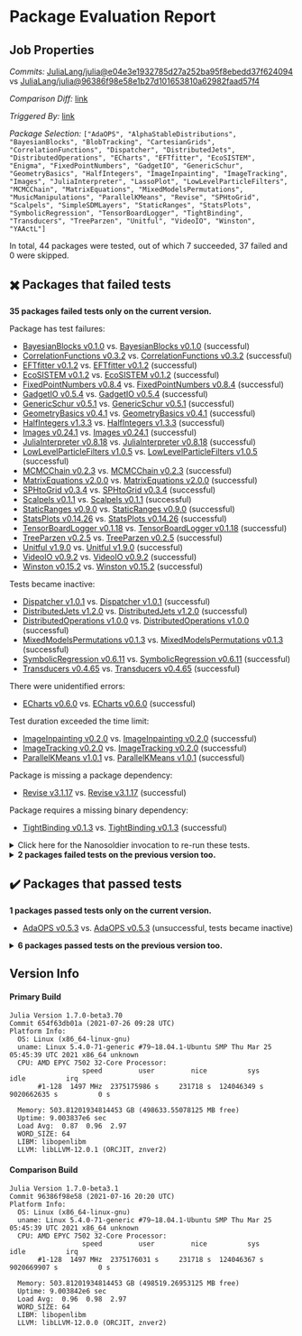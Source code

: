 # Package Evaluation Report

## Job Properties

*Commits:* [JuliaLang/julia@e04e3e1932785d27a252ba95f8ebedd37f624094](https://github.com/JuliaLang/julia/commit/e04e3e1932785d27a252ba95f8ebedd37f624094) vs [JuliaLang/julia@96386f98e58e1b27d101653810a62982faad57f4](https://github.com/JuliaLang/julia/commit/96386f98e58e1b27d101653810a62982faad57f4)

*Comparison Diff:* [link](https://github.com/JuliaLang/julia/compare/96386f98e58e1b27d101653810a62982faad57f4..e04e3e1932785d27a252ba95f8ebedd37f624094)

*Triggered By:* [link](https://github.com/JuliaLang/julia/pull/41499#issuecomment-887036894)

*Package Selection:* `["AdaOPS", "AlphaStableDistributions", "BayesianBlocks", "BlobTracking", "CartesianGrids", "CorrelationFunctions", "Dispatcher", "DistributedJets", "DistributedOperations", "ECharts", "EFTfitter", "EcoSISTEM", "Enigma", "FixedPointNumbers", "GadgetIO", "GenericSchur", "GeometryBasics", "HalfIntegers", "ImageInpainting", "ImageTracking", "Images", "JuliaInterpreter", "LassoPlot", "LowLevelParticleFilters", "MCMCChain", "MatrixEquations", "MixedModelsPermutations", "MusicManipulations", "ParallelKMeans", "Revise", "SPHtoGrid", "Scalpels", "SimpleSDMLayers", "StaticRanges", "StatsPlots", "SymbolicRegression", "TensorBoardLogger", "TightBinding", "Transducers", "TreeParzen", "Unitful", "VideoIO", "Winston", "YAActL"]`

In total, 44 packages were tested, out of which 7 succeeded, 37 failed and 0 were skipped.


## :heavy_multiplication_x: Packages that failed tests

**35 packages failed tests only on the current version.**

Package has test failures:

- [BayesianBlocks v0.1.0](https://s3.amazonaws.com/julialang-reports/nanosoldier/pkgeval/by_hash/e04e3e1_vs_96386f9/BayesianBlocks.1.7.0-beta3-654f63db01a.log) vs. [BayesianBlocks v0.1.0](https://s3.amazonaws.com/julialang-reports/nanosoldier/pkgeval/by_hash/e04e3e1_vs_96386f9/BayesianBlocks.1.7.0-beta3-96386f98e58.log) (successful)
- [CorrelationFunctions v0.3.2](https://s3.amazonaws.com/julialang-reports/nanosoldier/pkgeval/by_hash/e04e3e1_vs_96386f9/CorrelationFunctions.1.7.0-beta3-654f63db01a.log) vs. [CorrelationFunctions v0.3.2](https://s3.amazonaws.com/julialang-reports/nanosoldier/pkgeval/by_hash/e04e3e1_vs_96386f9/CorrelationFunctions.1.7.0-beta3-96386f98e58.log) (successful)
- [EFTfitter v0.1.2](https://s3.amazonaws.com/julialang-reports/nanosoldier/pkgeval/by_hash/e04e3e1_vs_96386f9/EFTfitter.1.7.0-beta3-654f63db01a.log) vs. [EFTfitter v0.1.2](https://s3.amazonaws.com/julialang-reports/nanosoldier/pkgeval/by_hash/e04e3e1_vs_96386f9/EFTfitter.1.7.0-beta3-96386f98e58.log) (successful)
- [EcoSISTEM v0.1.2](https://s3.amazonaws.com/julialang-reports/nanosoldier/pkgeval/by_hash/e04e3e1_vs_96386f9/EcoSISTEM.1.7.0-beta3-654f63db01a.log) vs. [EcoSISTEM v0.1.2](https://s3.amazonaws.com/julialang-reports/nanosoldier/pkgeval/by_hash/e04e3e1_vs_96386f9/EcoSISTEM.1.7.0-beta3-96386f98e58.log) (successful)
- [FixedPointNumbers v0.8.4](https://s3.amazonaws.com/julialang-reports/nanosoldier/pkgeval/by_hash/e04e3e1_vs_96386f9/FixedPointNumbers.1.7.0-beta3-654f63db01a.log) vs. [FixedPointNumbers v0.8.4](https://s3.amazonaws.com/julialang-reports/nanosoldier/pkgeval/by_hash/e04e3e1_vs_96386f9/FixedPointNumbers.1.7.0-beta3-96386f98e58.log) (successful)
- [GadgetIO v0.5.4](https://s3.amazonaws.com/julialang-reports/nanosoldier/pkgeval/by_hash/e04e3e1_vs_96386f9/GadgetIO.1.7.0-beta3-654f63db01a.log) vs. [GadgetIO v0.5.4](https://s3.amazonaws.com/julialang-reports/nanosoldier/pkgeval/by_hash/e04e3e1_vs_96386f9/GadgetIO.1.7.0-beta3-96386f98e58.log) (successful)
- [GenericSchur v0.5.1](https://s3.amazonaws.com/julialang-reports/nanosoldier/pkgeval/by_hash/e04e3e1_vs_96386f9/GenericSchur.1.7.0-beta3-654f63db01a.log) vs. [GenericSchur v0.5.1](https://s3.amazonaws.com/julialang-reports/nanosoldier/pkgeval/by_hash/e04e3e1_vs_96386f9/GenericSchur.1.7.0-beta3-96386f98e58.log) (successful)
- [GeometryBasics v0.4.1](https://s3.amazonaws.com/julialang-reports/nanosoldier/pkgeval/by_hash/e04e3e1_vs_96386f9/GeometryBasics.1.7.0-beta3-654f63db01a.log) vs. [GeometryBasics v0.4.1](https://s3.amazonaws.com/julialang-reports/nanosoldier/pkgeval/by_hash/e04e3e1_vs_96386f9/GeometryBasics.1.7.0-beta3-96386f98e58.log) (successful)
- [HalfIntegers v1.3.3](https://s3.amazonaws.com/julialang-reports/nanosoldier/pkgeval/by_hash/e04e3e1_vs_96386f9/HalfIntegers.1.7.0-beta3-654f63db01a.log) vs. [HalfIntegers v1.3.3](https://s3.amazonaws.com/julialang-reports/nanosoldier/pkgeval/by_hash/e04e3e1_vs_96386f9/HalfIntegers.1.7.0-beta3-96386f98e58.log) (successful)
- [Images v0.24.1](https://s3.amazonaws.com/julialang-reports/nanosoldier/pkgeval/by_hash/e04e3e1_vs_96386f9/Images.1.7.0-beta3-654f63db01a.log) vs. [Images v0.24.1](https://s3.amazonaws.com/julialang-reports/nanosoldier/pkgeval/by_hash/e04e3e1_vs_96386f9/Images.1.7.0-beta3-96386f98e58.log) (successful)
- [JuliaInterpreter v0.8.18](https://s3.amazonaws.com/julialang-reports/nanosoldier/pkgeval/by_hash/e04e3e1_vs_96386f9/JuliaInterpreter.1.7.0-beta3-654f63db01a.log) vs. [JuliaInterpreter v0.8.18](https://s3.amazonaws.com/julialang-reports/nanosoldier/pkgeval/by_hash/e04e3e1_vs_96386f9/JuliaInterpreter.1.7.0-beta3-96386f98e58.log) (successful)
- [LowLevelParticleFilters v1.0.5](https://s3.amazonaws.com/julialang-reports/nanosoldier/pkgeval/by_hash/e04e3e1_vs_96386f9/LowLevelParticleFilters.1.7.0-beta3-654f63db01a.log) vs. [LowLevelParticleFilters v1.0.5](https://s3.amazonaws.com/julialang-reports/nanosoldier/pkgeval/by_hash/e04e3e1_vs_96386f9/LowLevelParticleFilters.1.7.0-beta3-96386f98e58.log) (successful)
- [MCMCChain v0.2.3](https://s3.amazonaws.com/julialang-reports/nanosoldier/pkgeval/by_hash/e04e3e1_vs_96386f9/MCMCChain.1.7.0-beta3-654f63db01a.log) vs. [MCMCChain v0.2.3](https://s3.amazonaws.com/julialang-reports/nanosoldier/pkgeval/by_hash/e04e3e1_vs_96386f9/MCMCChain.1.7.0-beta3-96386f98e58.log) (successful)
- [MatrixEquations v2.0.0](https://s3.amazonaws.com/julialang-reports/nanosoldier/pkgeval/by_hash/e04e3e1_vs_96386f9/MatrixEquations.1.7.0-beta3-654f63db01a.log) vs. [MatrixEquations v2.0.0](https://s3.amazonaws.com/julialang-reports/nanosoldier/pkgeval/by_hash/e04e3e1_vs_96386f9/MatrixEquations.1.7.0-beta3-96386f98e58.log) (successful)
- [SPHtoGrid v0.3.4](https://s3.amazonaws.com/julialang-reports/nanosoldier/pkgeval/by_hash/e04e3e1_vs_96386f9/SPHtoGrid.1.7.0-beta3-654f63db01a.log) vs. [SPHtoGrid v0.3.4](https://s3.amazonaws.com/julialang-reports/nanosoldier/pkgeval/by_hash/e04e3e1_vs_96386f9/SPHtoGrid.1.7.0-beta3-96386f98e58.log) (successful)
- [Scalpels v0.1.1](https://s3.amazonaws.com/julialang-reports/nanosoldier/pkgeval/by_hash/e04e3e1_vs_96386f9/Scalpels.1.7.0-beta3-654f63db01a.log) vs. [Scalpels v0.1.1](https://s3.amazonaws.com/julialang-reports/nanosoldier/pkgeval/by_hash/e04e3e1_vs_96386f9/Scalpels.1.7.0-beta3-96386f98e58.log) (successful)
- [StaticRanges v0.9.0](https://s3.amazonaws.com/julialang-reports/nanosoldier/pkgeval/by_hash/e04e3e1_vs_96386f9/StaticRanges.1.7.0-beta3-654f63db01a.log) vs. [StaticRanges v0.9.0](https://s3.amazonaws.com/julialang-reports/nanosoldier/pkgeval/by_hash/e04e3e1_vs_96386f9/StaticRanges.1.7.0-beta3-96386f98e58.log) (successful)
- [StatsPlots v0.14.26](https://s3.amazonaws.com/julialang-reports/nanosoldier/pkgeval/by_hash/e04e3e1_vs_96386f9/StatsPlots.1.7.0-beta3-654f63db01a.log) vs. [StatsPlots v0.14.26](https://s3.amazonaws.com/julialang-reports/nanosoldier/pkgeval/by_hash/e04e3e1_vs_96386f9/StatsPlots.1.7.0-beta3-96386f98e58.log) (successful)
- [TensorBoardLogger v0.1.18](https://s3.amazonaws.com/julialang-reports/nanosoldier/pkgeval/by_hash/e04e3e1_vs_96386f9/TensorBoardLogger.1.7.0-beta3-654f63db01a.log) vs. [TensorBoardLogger v0.1.18](https://s3.amazonaws.com/julialang-reports/nanosoldier/pkgeval/by_hash/e04e3e1_vs_96386f9/TensorBoardLogger.1.7.0-beta3-96386f98e58.log) (successful)
- [TreeParzen v0.2.5](https://s3.amazonaws.com/julialang-reports/nanosoldier/pkgeval/by_hash/e04e3e1_vs_96386f9/TreeParzen.1.7.0-beta3-654f63db01a.log) vs. [TreeParzen v0.2.5](https://s3.amazonaws.com/julialang-reports/nanosoldier/pkgeval/by_hash/e04e3e1_vs_96386f9/TreeParzen.1.7.0-beta3-96386f98e58.log) (successful)
- [Unitful v1.9.0](https://s3.amazonaws.com/julialang-reports/nanosoldier/pkgeval/by_hash/e04e3e1_vs_96386f9/Unitful.1.7.0-beta3-654f63db01a.log) vs. [Unitful v1.9.0](https://s3.amazonaws.com/julialang-reports/nanosoldier/pkgeval/by_hash/e04e3e1_vs_96386f9/Unitful.1.7.0-beta3-96386f98e58.log) (successful)
- [VideoIO v0.9.2](https://s3.amazonaws.com/julialang-reports/nanosoldier/pkgeval/by_hash/e04e3e1_vs_96386f9/VideoIO.1.7.0-beta3-654f63db01a.log) vs. [VideoIO v0.9.2](https://s3.amazonaws.com/julialang-reports/nanosoldier/pkgeval/by_hash/e04e3e1_vs_96386f9/VideoIO.1.7.0-beta3-96386f98e58.log) (successful)
- [Winston v0.15.2](https://s3.amazonaws.com/julialang-reports/nanosoldier/pkgeval/by_hash/e04e3e1_vs_96386f9/Winston.1.7.0-beta3-654f63db01a.log) vs. [Winston v0.15.2](https://s3.amazonaws.com/julialang-reports/nanosoldier/pkgeval/by_hash/e04e3e1_vs_96386f9/Winston.1.7.0-beta3-96386f98e58.log) (successful)

Tests became inactive:

- [Dispatcher v1.0.1](https://s3.amazonaws.com/julialang-reports/nanosoldier/pkgeval/by_hash/e04e3e1_vs_96386f9/Dispatcher.1.7.0-beta3-654f63db01a.log) vs. [Dispatcher v1.0.1](https://s3.amazonaws.com/julialang-reports/nanosoldier/pkgeval/by_hash/e04e3e1_vs_96386f9/Dispatcher.1.7.0-beta3-96386f98e58.log) (successful)
- [DistributedJets v1.2.0](https://s3.amazonaws.com/julialang-reports/nanosoldier/pkgeval/by_hash/e04e3e1_vs_96386f9/DistributedJets.1.7.0-beta3-654f63db01a.log) vs. [DistributedJets v1.2.0](https://s3.amazonaws.com/julialang-reports/nanosoldier/pkgeval/by_hash/e04e3e1_vs_96386f9/DistributedJets.1.7.0-beta3-96386f98e58.log) (successful)
- [DistributedOperations v1.0.0](https://s3.amazonaws.com/julialang-reports/nanosoldier/pkgeval/by_hash/e04e3e1_vs_96386f9/DistributedOperations.1.7.0-beta3-654f63db01a.log) vs. [DistributedOperations v1.0.0](https://s3.amazonaws.com/julialang-reports/nanosoldier/pkgeval/by_hash/e04e3e1_vs_96386f9/DistributedOperations.1.7.0-beta3-96386f98e58.log) (successful)
- [MixedModelsPermutations v0.1.3](https://s3.amazonaws.com/julialang-reports/nanosoldier/pkgeval/by_hash/e04e3e1_vs_96386f9/MixedModelsPermutations.1.7.0-beta3-654f63db01a.log) vs. [MixedModelsPermutations v0.1.3](https://s3.amazonaws.com/julialang-reports/nanosoldier/pkgeval/by_hash/e04e3e1_vs_96386f9/MixedModelsPermutations.1.7.0-beta3-96386f98e58.log) (successful)
- [SymbolicRegression v0.6.11](https://s3.amazonaws.com/julialang-reports/nanosoldier/pkgeval/by_hash/e04e3e1_vs_96386f9/SymbolicRegression.1.7.0-beta3-654f63db01a.log) vs. [SymbolicRegression v0.6.11](https://s3.amazonaws.com/julialang-reports/nanosoldier/pkgeval/by_hash/e04e3e1_vs_96386f9/SymbolicRegression.1.7.0-beta3-96386f98e58.log) (successful)
- [Transducers v0.4.65](https://s3.amazonaws.com/julialang-reports/nanosoldier/pkgeval/by_hash/e04e3e1_vs_96386f9/Transducers.1.7.0-beta3-654f63db01a.log) vs. [Transducers v0.4.65](https://s3.amazonaws.com/julialang-reports/nanosoldier/pkgeval/by_hash/e04e3e1_vs_96386f9/Transducers.1.7.0-beta3-96386f98e58.log) (successful)

There were unidentified errors:

- [ECharts v0.6.0](https://s3.amazonaws.com/julialang-reports/nanosoldier/pkgeval/by_hash/e04e3e1_vs_96386f9/ECharts.1.7.0-beta3-654f63db01a.log) vs. [ECharts v0.6.0](https://s3.amazonaws.com/julialang-reports/nanosoldier/pkgeval/by_hash/e04e3e1_vs_96386f9/ECharts.1.7.0-beta3-96386f98e58.log) (successful)

Test duration exceeded the time limit:

- [ImageInpainting v0.2.0](https://s3.amazonaws.com/julialang-reports/nanosoldier/pkgeval/by_hash/e04e3e1_vs_96386f9/ImageInpainting.1.7.0-beta3-654f63db01a.log) vs. [ImageInpainting v0.2.0](https://s3.amazonaws.com/julialang-reports/nanosoldier/pkgeval/by_hash/e04e3e1_vs_96386f9/ImageInpainting.1.7.0-beta3-96386f98e58.log) (successful)
- [ImageTracking v0.2.0](https://s3.amazonaws.com/julialang-reports/nanosoldier/pkgeval/by_hash/e04e3e1_vs_96386f9/ImageTracking.1.7.0-beta3-654f63db01a.log) vs. [ImageTracking v0.2.0](https://s3.amazonaws.com/julialang-reports/nanosoldier/pkgeval/by_hash/e04e3e1_vs_96386f9/ImageTracking.1.7.0-beta3-96386f98e58.log) (successful)
- [ParallelKMeans v1.0.1](https://s3.amazonaws.com/julialang-reports/nanosoldier/pkgeval/by_hash/e04e3e1_vs_96386f9/ParallelKMeans.1.7.0-beta3-654f63db01a.log) vs. [ParallelKMeans v1.0.1](https://s3.amazonaws.com/julialang-reports/nanosoldier/pkgeval/by_hash/e04e3e1_vs_96386f9/ParallelKMeans.1.7.0-beta3-96386f98e58.log) (successful)

Package is missing a package dependency:

- [Revise v3.1.17](https://s3.amazonaws.com/julialang-reports/nanosoldier/pkgeval/by_hash/e04e3e1_vs_96386f9/Revise.1.7.0-beta3-654f63db01a.log) vs. [Revise v3.1.17](https://s3.amazonaws.com/julialang-reports/nanosoldier/pkgeval/by_hash/e04e3e1_vs_96386f9/Revise.1.7.0-beta3-96386f98e58.log) (successful)

Package requires a missing binary dependency:

- [TightBinding v0.1.3](https://s3.amazonaws.com/julialang-reports/nanosoldier/pkgeval/by_hash/e04e3e1_vs_96386f9/TightBinding.1.7.0-beta3-654f63db01a.log) vs. [TightBinding v0.1.3](https://s3.amazonaws.com/julialang-reports/nanosoldier/pkgeval/by_hash/e04e3e1_vs_96386f9/TightBinding.1.7.0-beta3-96386f98e58.log) (successful)

<details><summary>Click here for the Nanosoldier invocation to re-run these tests.</summary>
<p>

```
@nanosoldier `runtests(["BayesianBlocks", "CorrelationFunctions", "Dispatcher", "DistributedJets", "DistributedOperations", "ECharts", "EFTfitter", "EcoSISTEM", "FixedPointNumbers", "GadgetIO", "GenericSchur", "GeometryBasics", "HalfIntegers", "ImageInpainting", "ImageTracking", "Images", "JuliaInterpreter", "LowLevelParticleFilters", "MCMCChain", "MatrixEquations", "MixedModelsPermutations", "ParallelKMeans", "Revise", "SPHtoGrid", "Scalpels", "StaticRanges", "StatsPlots", "SymbolicRegression", "TensorBoardLogger", "TightBinding", "Transducers", "TreeParzen", "Unitful", "VideoIO", "Winston"], vs = ":release-1.7")`
```

</p>
</details>


<details><summary><strong>2 packages failed tests on the previous version too.</strong></summary>
<p>

Tests became inactive:

- [LassoPlot v1.1.1](https://s3.amazonaws.com/julialang-reports/nanosoldier/pkgeval/by_hash/e04e3e1_vs_96386f9/LassoPlot.1.7.0-beta3-654f63db01a.log)
- [SimpleSDMLayers v0.7.0](https://s3.amazonaws.com/julialang-reports/nanosoldier/pkgeval/by_hash/e04e3e1_vs_96386f9/SimpleSDMLayers.1.7.0-beta3-654f63db01a.log)

</p>
</details>


## :heavy_check_mark: Packages that passed tests

**1 packages passed tests only on the current version.**

- [AdaOPS v0.5.3](https://s3.amazonaws.com/julialang-reports/nanosoldier/pkgeval/by_hash/e04e3e1_vs_96386f9/AdaOPS.1.7.0-beta3-654f63db01a.log) vs. [AdaOPS v0.5.3](https://s3.amazonaws.com/julialang-reports/nanosoldier/pkgeval/by_hash/e04e3e1_vs_96386f9/AdaOPS.1.7.0-beta3-96386f98e58.log) (unsuccessful, tests became inactive)

<details><summary><strong>6 packages passed tests on the previous version too.</strong></summary>
<p>

- [AlphaStableDistributions v1.1.2](https://s3.amazonaws.com/julialang-reports/nanosoldier/pkgeval/by_hash/e04e3e1_vs_96386f9/AlphaStableDistributions.1.7.0-beta3-654f63db01a.log)
- [BlobTracking v0.1.6](https://s3.amazonaws.com/julialang-reports/nanosoldier/pkgeval/by_hash/e04e3e1_vs_96386f9/BlobTracking.1.7.0-beta3-654f63db01a.log)
- [CartesianGrids v0.1.15](https://s3.amazonaws.com/julialang-reports/nanosoldier/pkgeval/by_hash/e04e3e1_vs_96386f9/CartesianGrids.1.7.0-beta3-654f63db01a.log)
- [Enigma v0.2.0](https://s3.amazonaws.com/julialang-reports/nanosoldier/pkgeval/by_hash/e04e3e1_vs_96386f9/Enigma.1.7.0-beta3-654f63db01a.log)
- [MusicManipulations v1.6.3](https://s3.amazonaws.com/julialang-reports/nanosoldier/pkgeval/by_hash/e04e3e1_vs_96386f9/MusicManipulations.1.7.0-beta3-654f63db01a.log)
- [YAActL v0.2.1](https://s3.amazonaws.com/julialang-reports/nanosoldier/pkgeval/by_hash/e04e3e1_vs_96386f9/YAActL.1.7.0-beta3-654f63db01a.log)

</p>
</details>


## Version Info

#### Primary Build

```
Julia Version 1.7.0-beta3.70
Commit 654f63db01a (2021-07-26 09:28 UTC)
Platform Info:
  OS: Linux (x86_64-linux-gnu)
  uname: Linux 5.4.0-71-generic #79~18.04.1-Ubuntu SMP Thu Mar 25 05:45:39 UTC 2021 x86_64 unknown
  CPU: AMD EPYC 7502 32-Core Processor: 
                  speed         user         nice          sys         idle          irq
       #1-128  1497 MHz  2375175986 s     231718 s  124046349 s  9020662635 s          0 s
       
  Memory: 503.81201934814453 GB (498633.55078125 MB free)
  Uptime: 9.003837e6 sec
  Load Avg:  0.87  0.96  2.97
  WORD_SIZE: 64
  LIBM: libopenlibm
  LLVM: libLLVM-12.0.1 (ORCJIT, znver2)

```

#### Comparison Build

```
Julia Version 1.7.0-beta3.1
Commit 96386f98e58 (2021-07-16 20:20 UTC)
Platform Info:
  OS: Linux (x86_64-linux-gnu)
  uname: Linux 5.4.0-71-generic #79~18.04.1-Ubuntu SMP Thu Mar 25 05:45:39 UTC 2021 x86_64 unknown
  CPU: AMD EPYC 7502 32-Core Processor: 
                  speed         user         nice          sys         idle          irq
       #1-128  1497 MHz  2375176031 s     231718 s  124046367 s  9020669907 s          0 s
       
  Memory: 503.81201934814453 GB (498519.26953125 MB free)
  Uptime: 9.003842e6 sec
  Load Avg:  0.96  0.98  2.97
  WORD_SIZE: 64
  LIBM: libopenlibm
  LLVM: libLLVM-12.0.0 (ORCJIT, znver2)

```
<!-- Generated on 2021-07-26T19:39:49.951 -->
